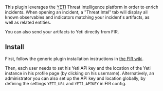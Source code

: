 This plugin leverages the [YETI](https://yeti-platform.github.io/) Threat Intelligence platform in order to enrich incidents. When opening an incident, a "Threat Intel" tab will display all known observables and indicators matching your incident's artifacts, as well as related entities.

You can also send your artifacts to Yeti directly from FIR.


## Install

First, follow the generic plugin installation instructions in [the FIR wiki](https://github.com/certsocietegenerale/FIR/wiki/Plugins).

Then, each user needs to set his Yeti API key and the location of the Yeti instance in his profile page (by clicking on his username).
Alternatively, an administrator you can also set up the API key and location globally, by defining the settings `YETI_URL` and `YETI_APIKEY` in FIR config.
